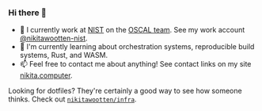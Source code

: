 ### Hi there 👋

<!--
**nikitawootten/nikitawootten** is a ✨ _special_ ✨ repository because its `README.md` (this file) appears on your GitHub profile.

Here are some ideas to get you started:

- 🔭 I’m currently working on ...
- 🌱 I’m currently learning ...
- 👯 I’m looking to collaborate on ...
- 🤔 I’m looking for help with ...
- 💬 Ask me about ...
- 📫 How to reach me: ...
- 😄 Pronouns: ...
- ⚡ Fun fact: ...
-->

- 🔭 I currently work at [NIST](https://www.nist.gov/) on the [OSCAL team](https://pages.nist.gov/OSCAL/). See my work account [@nikitawootten-nist](https://github.com/nikitawootten-nist).
- 🌱 I'm currently learning about orchestration systems, reproducible build systems, Rust, and WASM.
- 📫 Feel free to contact me about anything! See contact links on my site [nikita.computer](nikita.computer).

Looking for dotfiles?
They're certainly a good way to see how someone thinks.
Check out [`nikitawootten/infra`](https://github.com/nikitawootten/infra).
